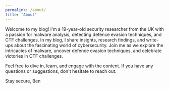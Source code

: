 ```yaml
---
permalink: /about/
title: "About"
---
```


Welcome to my blog! I'm a 19-year-old security researcher from the UK with a passion for malware analysis, detecting defence evasion techniques, and CTF challenges. In my blog, I share insights, research findings, and write-ups about the fascinating world of cybersecurity. Join me as we explore the intricacies of malware, uncover defence evasion techniques, and celebrate victories in CTF challenges. 

Feel free to dive in, learn, and engage with the content. If you have any questions or suggestions, don't hesitate to reach out. 

Stay secure,
Ben